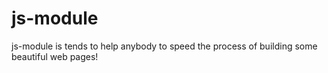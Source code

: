 # js-module
js-module is tends to help anybody to speed the process of building some beautiful web pages!
